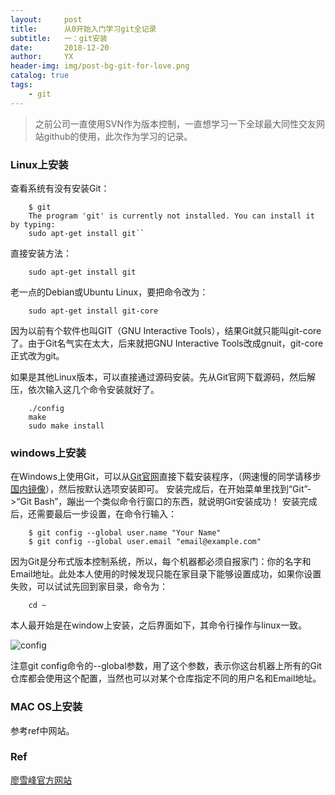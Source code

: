 ```yaml
---
layout:     post
title:      从0开始入门学习git全记录
subtitle:   一：git安装
date:       2018-12-20
author:     YX
header-img: img/post-bg-git-for-love.png
catalog: true
tags:
    - git
---
```


>之前公司一直使用SVN作为版本控制，一直想学习一下全球最大同性交友网站github的使用，此次作为学习的记录。

### Linux上安装 ###
查看系统有没有安装Git：  	

		$ git
		The program 'git' is currently not installed. You can install it by typing:
		sudo apt-get install git``

直接安装方法：

		sudo apt-get install git

老一点的Debian或Ubuntu Linux，要把命令改为：

		sudo apt-get install git-core

因为以前有个软件也叫GIT（GNU Interactive Tools），结果Git就只能叫git-core了。由于Git名气实在太大，后来就把GNU Interactive Tools改成gnuit，git-core正式改为git。

如果是其他Linux版本，可以直接通过源码安装。先从Git官网下载源码，然后解压，依次输入这几个命令安装就好了。

		./config
		make
		sudo make install

### windows上安装 ###

在Windows上使用Git，可以从[Git官网](https://git-scm.com/downloads)直接下载安装程序，（网速慢的同学请移步[国内镜像](https://pan.baidu.com/s/1kU5OCOB#list/path=%2Fpub%2Fgit)），然后按默认选项安装即可。
安装完成后，在开始菜单里找到“Git”->“Git Bash”，蹦出一个类似命令行窗口的东西，就说明Git安装成功！
安装完成后，还需要最后一步设置，在命令行输入：

		$ git config --global user.name "Your Name"
		$ git config --global user.email "email@example.com"

因为Git是分布式版本控制系统，所以，每个机器都必须自报家门：你的名字和Email地址。此处本人使用的时候发现只能在家目录下能够设置成功，如果你设置失败，可以试试先回到家目录，命令为：

		cd ~

本人最开始是在window上安装，之后界面如下，其命令行操作与linux一致。

![config](https://cl.ly/4951e7a97925)

注意git config命令的--global参数，用了这个参数，表示你这台机器上所有的Git仓库都会使用这个配置，当然也可以对某个仓库指定不同的用户名和Email地址。


### MAC OS上安装 ###
参考ref中网站。

### Ref ###

[廖雪峰官方网站](https://www.liaoxuefeng.com/wiki/0013739516305929606dd18361248578c67b8067c8c017b000/00137396287703354d8c6c01c904c7d9ff056ae23da865a000)



		  	
